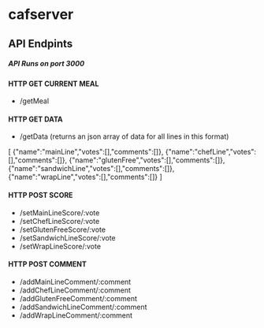 # cafserver

## API Endpints
##### API Runs on port 3000

#### HTTP GET CURRENT MEAL
- /getMeal

#### HTTP GET DATA
- /getData  (returns an json array of data for all lines in this format)

[
    {"name":"mainLine","votes":[],"comments":[]},
    {"name":"chefLine","votes":[],"comments":[]},
    {"name":"glutenFree","votes":[],"comments":[]},
    {"name":"sandwichLine","votes":[],"comments":[]},
    {"name":"wrapLine","votes":[],"comments":[]}
]

#### HTTP POST SCORE
- /setMainLineScore/:vote
- /setChefLineScore/:vote
- /setGlutenFreeScore/:vote
- /setSandwichLineScore/:vote
- /setWrapLineScore/:vote

#### HTTP POST COMMENT
- /addMainLineComment/:comment
- /addChefLineComment/:comment
- /addGlutenFreeComment/:comment
- /addSandwichLineComment/:comment
- /addWrapLineComment/:comment